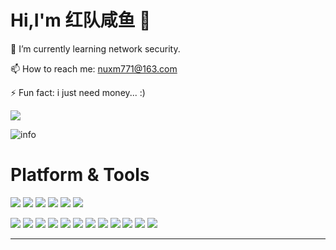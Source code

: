 # Hi,I'm 红队咸鱼 👋

🌱 I’m currently learning network security.

📫 How to reach me: nuxm771@163.com

⚡ Fun fact: i just need money... :)

![](https://camo.githubusercontent.com/0f1a9ce46fbd7f3b045da35133f43738b820641e56809a324a90e793b3ee85f8/68747470733a2f2f636f756e742e6765746c6f6c692e636f6d2f6765742f403a4d696e6f72692d74793f7468656d653d72756c653334)

![info](https://github-readme-stats.vercel.app/api?username=CasterWx&show_icons=true&count_private=true&hide=prs&theme=default_repocard)

# Platform & Tools

![](https://img.shields.io/badge/python-3.9-orange?style=for-the-badge&logo=python&logoColor=orange)
![](https://img.shields.io/badge/java-17-blue?style=for-the-badge&logo=java&logoColor=blue)
![](https://img.shields.io/badge/go-1.8.1-green?style=for-the-badge&logo=go&logoColor=green)
![](https://img.shields.io/badge/php-7.4-red?style=for-the-badge&logo=php&logoColor=red)
![](https://img.shields.io/badge/os-arch%20linux-orange?style=for-the-badge&logo=arch%20linux&logoColor=orange)
![](https://img.shields.io/badge/windows-10-blue?style=for-the-badge&logo=windows&logoColor=blue)


![](https://img.shields.io/badge/docker-blue?style=for-the-badge&logo=docker&logoColor=white)
![](https://img.shields.io/badge/mysql-yellowgreen?style=for-the-badge&logo=mysql&logoColor=white)
![](https://img.shields.io/badge/npm-red?style=for-the-badge&logo=npm&logoColor=white)
![](https://img.shields.io/badge/git-ff69b4?style=for-the-badge&logo=git&logoColor=white)
![](https://img.shields.io/badge/Oracle-critical?style=for-the-badge&logo=Oracle&logoColor=white)
![](https://img.shields.io/badge/nginx-success?style=for-the-badge&logo=nginx&logoColor=white)
![](https://img.shields.io/badge/node.js-green?style=for-the-badge&logo=node.js&logoColor=white)
![](https://img.shields.io/badge/linux-yellow?style=for-the-badge&logo=linux&logoColor=white)
![](https://img.shields.io/badge/c\c++-yellowgreen?style=for-the-badge&logo=c&logoColor=green)
![](https://img.shields.io/badge/javascript-blueviolet?style=for-the-badge&logo=javascript&logoColor=white)
![](https://img.shields.io/badge/css3-brightgreen?style=for-the-badge&logo=css3&logoColor=white)
![](https://img.shields.io/badge/Yak-orange?style=for-the-badge&logo=yak&logoColor=green)
***

